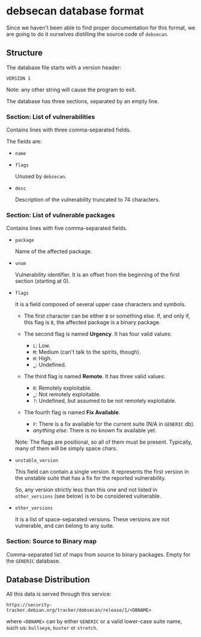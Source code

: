 # debsecan database format

Since we haven't been able to find proper documentation for this format,
we are going to do it ourselves distilling the source code of `debsecan`.

## Structure

The database file starts with a version header:

```text
VERSION 1
```

Note: any other string will cause the program to exit.

The database has three sections, separated by an empty line.

### Section: List of vulnerabilities

Contains lines with three comma-separated fields.

The fields are:

- `name`

- `flags`

  Unused by `debsecan`.

- `desc`

  Description of the vulnerability truncated to 74 characters.

### Section: List of vulnerable packages

Contains lines with five comma-separated fields.

- `package`

  Name of the affected package.

- `vnum`

  Vulnerability identifier. It is an offset from the beginning of the first
  section (starting at 0).

- `flags`

  It is a field composed of several upper case characters and symbols.

  - The first character can be either `B` or something else. If, and only if,
    this flag is `B`, the affected package is a binary package.

  - The second flag is named **Urgency**. It has four valid values:

    - `L`: Low.
    - `M`: Medium (can't talk to the spirits, though).
    - `H`: High.
    - `␣`: Undefined.

  - The third flag is named **Remote**. It has three valid values:

    - `R`: Remotely exploitable.
    - `␣`: Not remotely exploitable.
    - `?`: Undefined, but assumed to be not remotely exploitable.

  - The fourth flag is named **Fix Available**.

    - `F`: There is a fix available for the current suite (N/A in `GENERIC` db).
    - _anything else_: There is no known fix available yet.

  Note: The flags are positional, so all of them must be present. Typically,
  many of them will be simply space chars.

- `unstable_version`

  This field can contain a single version. It represents the first version in
  the unstable suite that has a fix for the reported vulnerability.

  So, any version strictly less than this one and not listed in `other_versions`
  (see below) is to be considered vulnerable.

- `other_versions`

  It is a list of space-separated versions. These versions are not vulnerable,
  and can belong to any suite.

### Section: Source to Binary map

Comma-separated list of maps from source to binary packages. Empty for the
`GENERIC` database.

## Database Distribution

All this data is served through this service:

```text
https://security-tracker.debian.org/tracker/debsecan/release/1/<DBNAME>
```

where `<DBNAME>` can by either `GENERIC` or a valid lower-case suite name, such
us: `bullseye`, `buster` or `stretch`.
